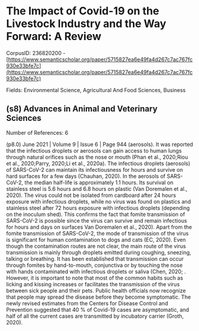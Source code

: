 # The Impact of Covid-19 on the Livestock Industry and the Way Forward: A Review

CorpusID: 236820200 - [https://www.semanticscholar.org/paper/5715827ea6e49fa4d267c7ac767fc930e33bfe7c](https://www.semanticscholar.org/paper/5715827ea6e49fa4d267c7ac767fc930e33bfe7c)

Fields: Environmental Science, Agricultural And Food Sciences, Business

## (s8) Advances in Animal and Veterinary Sciences
Number of References: 6

(p8.0) June 2021 | Volume 9 | Issue 6 | Page 944 (aerosols). It was reported that the infectious droplets or aerosols can gain access to human lungs through natural orifices such as the nose or mouth (Phan et al., 2020;Riou et al., 2020;Parry, 2020;Li et al., 2020a). The infectious droplets (aerosols) of SARS-CoV-2 can maintain its infectiousness for hours and survive on hard surfaces for a few days (Chauhan, 2020). In the aerosols of SARS-CoV-2, the median half-life is approximately 1.1 hours. Its survival on stainless steel is 5.6 hours and 6.8 hours on plastic (Van Doremalen et al., 2020). The virus could not be isolated from cardboard after 24 hours exposure with infectious droplets, while no virus was found on plastics and stainless steel after 72 hours exposure with infectious droplets (depending on the inoculum shed). This confirms the fact that fomite transmission of SARS-CoV-2 is possible since the virus can survive and remain infectious for hours and days on surfaces Van Doremalen et al., 2020). Apart from the fomite transmission of SARS-CoV-2, the mode of transmission of the virus is significant for human contamination to dogs and cats (EC, 2020). Even though the contamination routes are not clear, the main route of the virus transmission is mainly through droplets emitted during coughing, sneezing, talking or breathing. It has been established that transmission can occur through fomites by hand-to-mouth, conjunctiva or by touching the nose with hands contaminated with infectious droplets or saliva (Chen, 2020; . However, it is important to note that most of the common habits such as licking and kissing increases or facilitates the transmission of the virus between sick people and their pets. Public health officials now recognize that people may spread the disease before they become symptomatic. The newly revised estimates from the Centers for Disease Control and Prevention suggested that 40 % of Covid-19 cases are asymptomatic, and half of all the current cases are transmitted by incubatory carrier (Groth, 2020).
